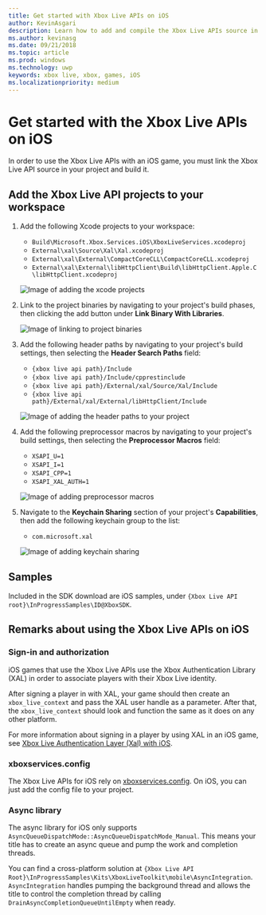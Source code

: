 ```yaml
---
title: Get started with Xbox Live APIs on iOS
author: KevinAsgari
description: Learn how to add and compile the Xbox Live APIs source in your iOS project.
ms.author: kevinasg
ms.date: 09/21/2018
ms.topic: article
ms.prod: windows
ms.technology: uwp
keywords: xbox live, xbox, games, iOS
ms.localizationpriority: medium
---
```


# Get started with the Xbox Live APIs on iOS

In order to use the Xbox Live APIs with an iOS game, you must link the Xbox Live API source in your project and build it.


## Add the Xbox Live API projects to your workspace

1. Add the following Xcode projects to your workspace:  

    * `Build\Microsoft.Xbox.Services.iOS\XboxLiveServices.xcodeproj`
    * `External\xal\Source\Xal\Xal.xcodeproj`
    * `External\xal\External\CompactCoreCLL\CompactCoreCLL.xcodeproj`
    * `External\xal\External\libHttpClient\Build\libHttpClient.Apple.C\libHttpClient.xcodeproj`

    ![Image of adding the xcode projects](images/ios-add-xcode-projects.png)

2. Link to the project binaries by navigating to your project's build phases, then clicking the add button under **Link Binary With Libraries**.

    ![Image of linking to project binaries](images/ios-link-to-project-binaries.png)

3. Add the following header paths by navigating to your project's build settings, then selecting the **Header Search Paths** field:

    * `{xbox live api path}/Include`
    * `{xbox live api path}/Include/cpprestinclude`
    * `{xbox live api path}/External/xal/Source/Xal/Include`
    * `{xbox live api path}/External/xal/External/libHttpClient/Include`

    ![Image of adding the header paths to your project](images/ios-add-header-paths.png)

4. Add the following preprocessor macros by navigating to your project's build settings, then selecting the **Preprocessor Macros** field:

    * `XSAPI_U=1`
    * `XSAPI_I=1`
    * `XSAPI_CPP=1`
    * `XSAPI_XAL_AUTH=1`

    ![Image of adding preprocessor macros](images/ios-add-preprocessor-macros.png)

5. Navigate to the **Keychain Sharing** section of your project's **Capabilities**, then add the following keychain group to the list:

    * `com.microsoft.xal`

    ![Image of adding keychain sharing](images/ios-add-keychain-sharing.png)


## Samples

Included in the SDK download are iOS samples, under `{Xbox Live API root}\InProgressSamples\ID@XboxSDK`.


## Remarks about using the Xbox Live APIs on iOS


### Sign-in and authorization

iOS games that use the Xbox Live APIs use the Xbox Authentication Library (XAL) in order to associate players with their Xbox Live identity.

After signing a player in with XAL, your game should then create an `xbox_live_context` and pass the XAL user handle as a parameter.
After that, the `xbox_live_context` should look and function the same as it does on any other platform.

For more information about signing in a player by using XAL in an iOS game, see [Xbox Live Authentication Layer (Xal) with iOS](../using-xbox-live/auth/iOS-xal.md).


### xboxservices.config

The Xbox Live APIs for iOS rely on [xboxservices.config](../xboxservices-config.md).
On iOS, you can just add the config file to your project.


### Async library

The async library for iOS only supports `AsyncQueueDispatchMode::AsyncQueueDispatchMode_Manual`.
This means your title has to create an async queue and pump the work and completion threads.  

You can find a cross-platform solution at `{Xbox Live API Root}\InProgressSamples\Kits\XboxLiveToolkit\mobile\AsyncIntegration`.  
`AsyncIntegration` handles pumping the background thread and allows the title to control the completion thread by calling `DrainAsyncCompletionQueueUntilEmpty` when ready.
